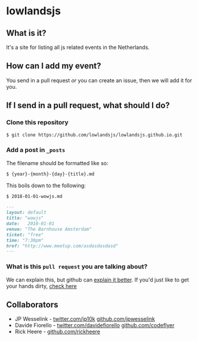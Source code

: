 # lowlandsjs

## What is it?

It's a site for listing all js related events in the Netherlands.

## How can I add my event?

You send in a pull request _or_ you can create an issue,
then we will add it for you.

## If I send in a pull request, what should I do?

### Clone this repository

```bash
$ git clone https://github.com/lowlandsjs/lowlandsjs.github.io.git
```

### Add a post in `_posts`

The filename should be formatted like so:

```bash
$ {year}-{month}-{day}-{title}.md
```

This boils down to the following:

```bash
$ 2018-01-01-wowjs.md
```


```md
---
layout: default
title: "wowjs"
date:   2018-01-01
venue: "The Barnhouse Amsterdam"
ticket: "free"
time: "7:30pm"
href: "http://www.meetup.com/asdasdasdasd"
---

```


### What is this `pull request` you are talking about?

We can explain this, but github can [explain it better](https://help.github.com/articles/using-pull-requests/).
If you'd just like to get your hands dirty, [check here](https://help.github.com/articles/creating-a-pull-request/)



## Collaborators

- JP Wesselink - [twitter.com/jp10k](https://twitter.com/jp10k) [github.com/jpwesselink](https://github.com/jpwesselink)
- Davide Fiorello - [twitter.com/davidefiorello](https://twitter.com/davidefiorello) [github.com/codeflyer](https://github.com/codeflyer)
- Rick Heere - [github.com/rickheere](https://github.com/rickheere)
